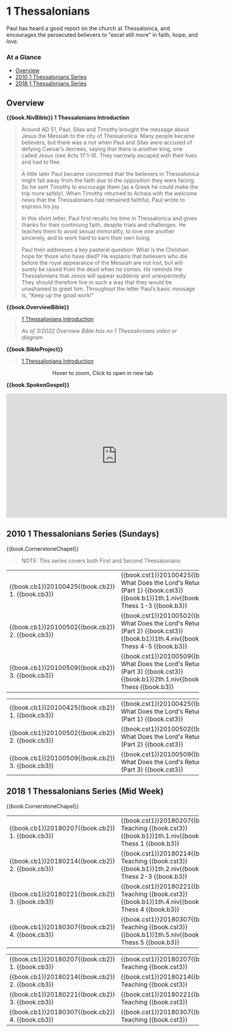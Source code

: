 # 1 Thessalonians

<script type="text/javascript" src="utils.js"></script>

Paul has heard a good report on the church at Thessalonica, and
encourages the persecuted believers to "excel still more" in faith,
hope, and love.

### At a Glance

- [Overview](#overview)
- [2010 1 Thessalonians Series](#2010-1-thessalonians-series-sundays)
- [2018 1 Thessalonians Series](#2018-1-thessalonians-series-mid-week)


## Overview


**{{book.NivBible}} 1 Thessalonians Introduction**

> Around AD 51, Paul, Silas and Timothy brought the message about Jesus
> the Messiah to the city of Thessalonica. Many people became believers,
> but there was a riot when Paul and Silas were accused of defying
> Caesar’s decrees, saying that there is another king, one called Jesus
> (see Acts 17:1-9). They narrowly escaped with their lives and had to
> flee.
> 
> A little later Paul became concerned that the believers in
> Thessalonica might fall away from the faith due to the opposition they
> were facing. So he sent Timothy to encourage them (as a Greek he could
> make the trip more safely). When Timothy returned to Achaia with the
> welcome news that the Thessalonians had remained faithful, Paul wrote
> to express his joy.
> 
> In this short letter, Paul first recalls his time in Thessalonica and
> gives thanks for their continuing faith, despite trials and
> challenges. He teaches them to avoid sexual immorality, to love one
> another sincerely, and to work hard to earn their own living.
> 
> Paul then addresses a key pastoral question: What is the Christian
> hope for those who have died? He explains that believers who die
> before the royal appearance of the Messiah are not lost, but will
> surely be raised from the dead when he comes. He reminds the
> Thessalonians that Jesus will appear suddenly and unexpectedly. They
> should therefore live in such a way that they would be unashamed to
> greet him. Throughout the letter Paul’s basic message is, “Keep up the
> good work!”



**{{book.OverviewBible}}**

> [1 Thessalonians Introduction](https://overviewbible.com/1-thessalonians/)
>
> _As of 3/2022 Overview Bible has no 1 Thessalonians video or diagram_


**{{book.BibleProject}}**

> [1 Thessalonians Introduction](https://bibleproject.com/explore/video/1-thessalonians/)

<center>
  <figure>
    <div id="1Thessalonians_BP"></div>
    <figcaption>Hover to zoom, Click to open in new tab</figcaption>
  </figure>
</center>
<script>
  addZoomableImage('1Thessalonians_BP', '1Thessalonians_BP.png', 75);
</script>

**{{book.SpokenGospel}}**

<p align="center">
  <iframe name="SpokenGospel1ThessVideo"
          id="SpokenGospel1ThessVideo"
          width="577"
          height="325"
          src="https://www.youtube.com/embed/Wb6Hhzl8Gyk"
          frameborder="0"
          allow="accelerometer; autoplay; encrypted-media; gyroscope; picture-in-picture"
          allowfullscreen></iframe>
</p>


## 2010 1 Thessalonians Series (Sundays)

{{book.CornerstoneChapel}}

> NOTE: This series covers both First and Second Thessalonians

<!-- MASTER: vertical layout for "cell phone" responsive show/hide -->
<div class="phone">
<table>

<tr><td> {{book.cb1}}20100425{{book.cb2}} 1. {{book.cb3}} </td><td> {{book.cst1}}20100425{{book.cst2}} What Does the Lord's Return Mean (Part 1) {{book.cst3}} <br/> {{book.b1}}1th.1.niv{{book.b2}} 1 Thess 1-3 {{book.b3}} </td><td> 04/25/2010 <br/> {{book.csg1}}20100425.pdf{{book.csg2}} </td>
<tr><td> {{book.cb1}}20100502{{book.cb2}} 2. {{book.cb3}} </td><td> {{book.cst1}}20100502{{book.cst2}} What Does the Lord's Return Mean (Part 2) {{book.cst3}} <br/> {{book.b1}}1th.4.niv{{book.b2}} 1 Thess 4-5 {{book.b3}} </td><td> 05/02/2010 <br/> {{book.csg1}}20100502.pdf{{book.csg2}} </td>
<tr><td> {{book.cb1}}20100509{{book.cb2}} 3. {{book.cb3}} </td><td> {{book.cst1}}20100509{{book.cst2}} What Does the Lord's Return Mean (Part 3) {{book.cst3}} <br/> {{book.b1}}2th.1.niv{{book.b2}} 2 Thess     {{book.b3}} </td><td> 05/09/2010 <br/> {{book.csg1}}20100509.pdf{{book.csg2}} </td>

</table>
</div>

<!-- COPY: horizontal layout for "desktop/tablet" responsive show/hide (simply add 2 columns to header and replace TWO FROM <br/> TO </td><td> -->
<div class="desktop">
<table>

<tr><td> {{book.cb1}}20100425{{book.cb2}} 1. {{book.cb3}} </td><td> {{book.cst1}}20100425{{book.cst2}} What Does the Lord's Return Mean (Part 1) {{book.cst3}} </td><td> {{book.b1}}1th.1.niv{{book.b2}} 1 Thess 1-3 {{book.b3}} </td><td> 04/25/2010 </td><td> {{book.csg1}}20100425.pdf{{book.csg2}} </td>
<tr><td> {{book.cb1}}20100502{{book.cb2}} 2. {{book.cb3}} </td><td> {{book.cst1}}20100502{{book.cst2}} What Does the Lord's Return Mean (Part 2) {{book.cst3}} </td><td> {{book.b1}}1th.4.niv{{book.b2}} 1 Thess 4-5 {{book.b3}} </td><td> 05/02/2010 </td><td> {{book.csg1}}20100502.pdf{{book.csg2}} </td>
<tr><td> {{book.cb1}}20100509{{book.cb2}} 3. {{book.cb3}} </td><td> {{book.cst1}}20100509{{book.cst2}} What Does the Lord's Return Mean (Part 3) {{book.cst3}} </td><td> {{book.b1}}2th.1.niv{{book.b2}} 2 Thess     {{book.b3}} </td><td> 05/09/2010 </td><td> {{book.csg1}}20100509.pdf{{book.csg2}} </td>


</table>
</div>


## 2018 1 Thessalonians Series (Mid Week)

{{book.CornerstoneChapel}}

<!-- MASTER: vertical layout for "cell phone" responsive show/hide -->
<div class="phone">
<table>

<tr><td> {{book.cb1}}20180207{{book.cb2}} 1. {{book.cb3}} </td><td> {{book.cst1}}20180207{{book.cst2}} Teaching {{book.cst3}} <br/> {{book.b1}}1th.1.niv{{book.b2}} 1 Thess 1   {{book.b3}} </td><td> 02/07/2018 </td>
<tr><td> {{book.cb1}}20180214{{book.cb2}} 2. {{book.cb3}} </td><td> {{book.cst1}}20180214{{book.cst2}} Teaching {{book.cst3}} <br/> {{book.b1}}1th.2.niv{{book.b2}} 1 Thess 2-3 {{book.b3}} </td><td> 02/14/2018 </td>
<tr><td> {{book.cb1}}20180221{{book.cb2}} 3. {{book.cb3}} </td><td> {{book.cst1}}20180221{{book.cst2}} Teaching {{book.cst3}} <br/> {{book.b1}}1th.4.niv{{book.b2}} 1 Thess 4   {{book.b3}} </td><td> 02/21/2018 </td>
<tr><td> {{book.cb1}}20180307{{book.cb2}} 4. {{book.cb3}} </td><td> {{book.cst1}}20180307{{book.cst2}} Teaching {{book.cst3}} <br/> {{book.b1}}1th.5.niv{{book.b2}} 1 Thess 5   {{book.b3}} </td><td> 03/07/2018 </td>

</table>
</div>

<!-- COPY: horizontal layout for "desktop/tablet" responsive show/hide (simply add 2 columns to header and replace TWO FROM <br/> TO </td><td> -->
<div class="desktop">
<table>

<tr><td> {{book.cb1}}20180207{{book.cb2}} 1. {{book.cb3}} </td><td> {{book.cst1}}20180207{{book.cst2}} Teaching {{book.cst3}} </td><td> {{book.b1}}1th.1.niv{{book.b2}} 1 Thess 1   {{book.b3}} </td><td> 02/07/2018 </td>
<tr><td> {{book.cb1}}20180214{{book.cb2}} 2. {{book.cb3}} </td><td> {{book.cst1}}20180214{{book.cst2}} Teaching {{book.cst3}} </td><td> {{book.b1}}1th.2.niv{{book.b2}} 1 Thess 2-3 {{book.b3}} </td><td> 02/14/2018 </td>
<tr><td> {{book.cb1}}20180221{{book.cb2}} 3. {{book.cb3}} </td><td> {{book.cst1}}20180221{{book.cst2}} Teaching {{book.cst3}} </td><td> {{book.b1}}1th.4.niv{{book.b2}} 1 Thess 4   {{book.b3}} </td><td> 02/21/2018 </td>
<tr><td> {{book.cb1}}20180307{{book.cb2}} 4. {{book.cb3}} </td><td> {{book.cst1}}20180307{{book.cst2}} Teaching {{book.cst3}} </td><td> {{book.b1}}1th.5.niv{{book.b2}} 1 Thess 5   {{book.b3}} </td><td> 03/07/2018 </td>

</table>
</div>


<script>
  pageSetup();
</script>

